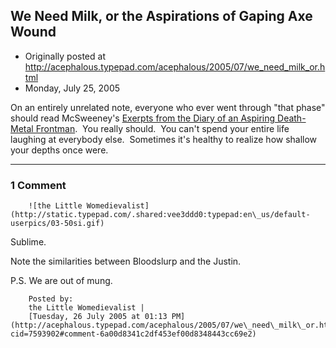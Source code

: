## We Need Milk, or the Aspirations of Gaping Axe Wound

 * Originally posted at http://acephalous.typepad.com/acephalous/2005/07/we_need_milk_or.html
 * Monday, July 25, 2005



On an entirely unrelated note, everyone who ever went through "that phase" should read McSweeney's [Exerpts from the Diary of an Aspiring Death-Metal Frontman](http://www.mcsweeneys.net/2005/7/8singal.html).  You really should.  You can't spend your entire life laughing at everybody else.  Sometimes it's healthy to realize how shallow your depths once were.  

		

* * *

### 1 Comment 

		

                
[]()

	

		![the Little Womedievalist](http://static.typepad.com/.shared:vee3ddd0:typepad:en\_us/default-userpics/03-50si.gif)
	

	

		

Sublime.  

Note the similarities between Bloodslurp and the Justin.  

P.S. We are out of mung.

	

		Posted by:
		the Little Womedievalist |
		[Tuesday, 26 July 2005 at 01:13 PM](http://acephalous.typepad.com/acephalous/2005/07/we\_need\_milk\_or.html?cid=7593902#comment-6a00d8341c2df453ef00d8348443cc69e2)

		

        